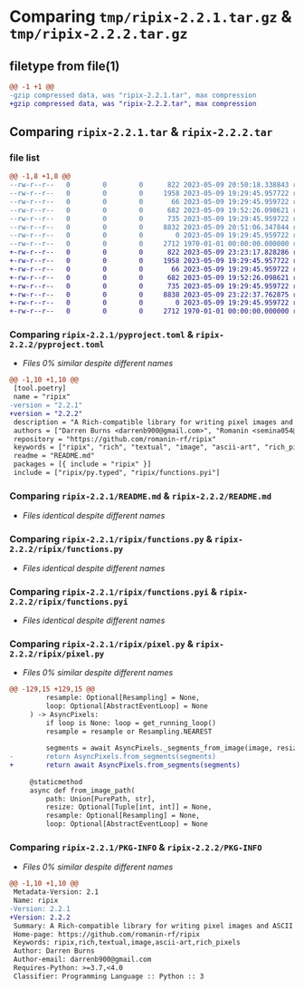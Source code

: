 # Comparing `tmp/ripix-2.2.1.tar.gz` & `tmp/ripix-2.2.2.tar.gz`

## filetype from file(1)

```diff
@@ -1 +1 @@
-gzip compressed data, was "ripix-2.2.1.tar", max compression
+gzip compressed data, was "ripix-2.2.2.tar", max compression
```

## Comparing `ripix-2.2.1.tar` & `ripix-2.2.2.tar`

### file list

```diff
@@ -1,8 +1,8 @@
--rw-r--r--   0        0        0      822 2023-05-09 20:50:18.338843 ripix-2.2.1/pyproject.toml
--rw-r--r--   0        0        0     1958 2023-05-09 19:29:45.957722 ripix-2.2.1/README.md
--rw-r--r--   0        0        0       66 2023-05-09 19:29:45.959722 ripix-2.2.1/ripix/__init__.py
--rw-r--r--   0        0        0      682 2023-05-09 19:52:26.098621 ripix-2.2.1/ripix/functions.py
--rw-r--r--   0        0        0      735 2023-05-09 19:29:45.959722 ripix-2.2.1/ripix/functions.pyi
--rw-r--r--   0        0        0     8832 2023-05-09 20:51:06.347844 ripix-2.2.1/ripix/pixel.py
--rw-r--r--   0        0        0        0 2023-05-09 19:29:45.959722 ripix-2.2.1/ripix/py.typed
--rw-r--r--   0        0        0     2712 1970-01-01 00:00:00.000000 ripix-2.2.1/PKG-INFO
+-rw-r--r--   0        0        0      822 2023-05-09 23:23:17.828286 ripix-2.2.2/pyproject.toml
+-rw-r--r--   0        0        0     1958 2023-05-09 19:29:45.957722 ripix-2.2.2/README.md
+-rw-r--r--   0        0        0       66 2023-05-09 19:29:45.959722 ripix-2.2.2/ripix/__init__.py
+-rw-r--r--   0        0        0      682 2023-05-09 19:52:26.098621 ripix-2.2.2/ripix/functions.py
+-rw-r--r--   0        0        0      735 2023-05-09 19:29:45.959722 ripix-2.2.2/ripix/functions.pyi
+-rw-r--r--   0        0        0     8838 2023-05-09 23:22:37.762875 ripix-2.2.2/ripix/pixel.py
+-rw-r--r--   0        0        0        0 2023-05-09 19:29:45.959722 ripix-2.2.2/ripix/py.typed
+-rw-r--r--   0        0        0     2712 1970-01-01 00:00:00.000000 ripix-2.2.2/PKG-INFO
```

### Comparing `ripix-2.2.1/pyproject.toml` & `ripix-2.2.2/pyproject.toml`

 * *Files 0% similar despite different names*

```diff
@@ -1,10 +1,10 @@
 [tool.poetry]
 name = "ripix"
-version = "2.2.1"
+version = "2.2.2"
 description = "A Rich-compatible library for writing pixel images and ASCII art to the terminal."
 authors = ["Darren Burns <darrenb900@gmail.com>", "Romanin <semina054@gmail.com>"]
 repository = "https://github.com/romanin-rf/ripix"
 keywords = ["ripix", "rich", "textual", "image", "ascii-art", "rich_pixels"]
 readme = "README.md"
 packages = [{ include = "ripix" }]
 include = ["ripix/py.typed", "ripix/functions.pyi"]
```

### Comparing `ripix-2.2.1/README.md` & `ripix-2.2.2/README.md`

 * *Files identical despite different names*

### Comparing `ripix-2.2.1/ripix/functions.py` & `ripix-2.2.2/ripix/functions.py`

 * *Files identical despite different names*

### Comparing `ripix-2.2.1/ripix/functions.pyi` & `ripix-2.2.2/ripix/functions.pyi`

 * *Files identical despite different names*

### Comparing `ripix-2.2.1/ripix/pixel.py` & `ripix-2.2.2/ripix/pixel.py`

 * *Files 0% similar despite different names*

```diff
@@ -129,15 +129,15 @@
         resample: Optional[Resampling] = None,
         loop: Optional[AbstractEventLoop] = None
     ) -> AsyncPixels:
         if loop is None: loop = get_running_loop()
         resample = resample or Resampling.NEAREST
         
         segments = await AsyncPixels._segments_from_image(image, resize, resample, loop)
-        return AsyncPixels.from_segments(segments)
+        return await AsyncPixels.from_segments(segments)
 
     @staticmethod
     async def from_image_path(
         path: Union[PurePath, str],
         resize: Optional[Tuple[int, int]] = None,
         resample: Optional[Resampling] = None,
         loop: Optional[AbstractEventLoop] = None
```

### Comparing `ripix-2.2.1/PKG-INFO` & `ripix-2.2.2/PKG-INFO`

 * *Files 0% similar despite different names*

```diff
@@ -1,10 +1,10 @@
 Metadata-Version: 2.1
 Name: ripix
-Version: 2.2.1
+Version: 2.2.2
 Summary: A Rich-compatible library for writing pixel images and ASCII art to the terminal.
 Home-page: https://github.com/romanin-rf/ripix
 Keywords: ripix,rich,textual,image,ascii-art,rich_pixels
 Author: Darren Burns
 Author-email: darrenb900@gmail.com
 Requires-Python: >=3.7,<4.0
 Classifier: Programming Language :: Python :: 3
```


